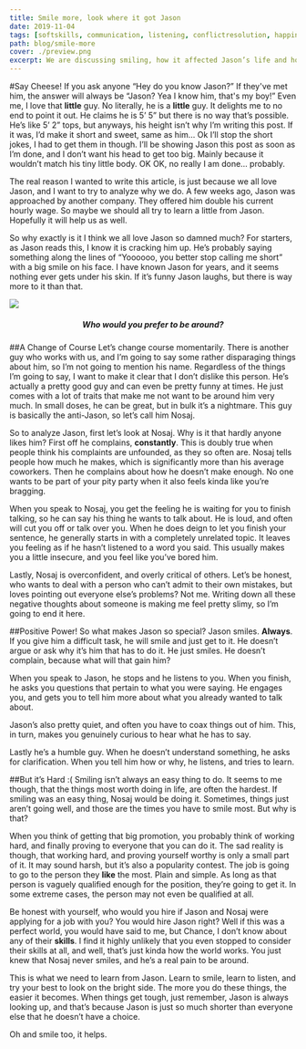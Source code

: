 ```yaml
---
title: Smile more, look where it got Jason
date: 2019-11-04
tags: [softskills, communication, listening, conflictresolution, happiness]
path: blog/smile-more
cover: ./preview.png
excerpt: We are discussing smiling, how it affected Jason’s life and how your it can benefit your career.
---
```


#Say Cheese!
If you ask anyone “Hey do you know Jason?” If they've met him, the answer will always be “Jason? Yea I know him, that's my boy!” Even me, I love that **little** guy. No literally, he is a **little** guy. It delights me to no end to point it out. He claims he is 5’ 5” but there is no way that’s possible. He’s like 5’ 2” tops, but anyways, his height isn’t why I’m writing this post. If it was, I’d make it short and sweet, same as him... Ok I’ll stop the short jokes, I had to get them in though. I’ll be showing Jason this post as soon as I’m done, and I don’t want his head to get too big. Mainly because it wouldn’t match his tiny little body. OK OK, no really I am done… probably.

The real reason I wanted to write this article, is just because we all love Jason, and I want to try to analyze why we do. A few weeks ago, Jason was approached by another company. They offered him double his current hourly wage. So maybe we should all try to learn a little from Jason. Hopefully it will help us as well.

So why exactly is it I think we all love Jason so damned much? For starters, as Jason reads this, I know it is cracking him up. He’s probably saying something along the lines of “Yoooooo, you better stop calling me short” with a big smile on his face. I have known Jason for years, and it seems nothing ever gets under his skin. If it’s funny Jason laughs, but there is way more to it than that.

![](./smile.png)

<h5 style="width: 100%; text-align: center;">Who would you prefer to be around?</h5>

##A Change of Course
Let’s change course momentarily. There is another guy who works with us, and I’m going to say some rather disparaging things about him, so I’m not going to mention his name. Regardless of the things I’m going to say, I want to make it clear that I don’t dislike this person. He’s actually a pretty good guy and can even be pretty funny at times. He just comes with a lot of traits that make me not want to be around him very much. In small doses, he can be great, but in bulk it’s a nightmare. This guy is basically the anti-Jason, so let’s call him Nosaj.

So to analyze Jason, first let’s look at Nosaj. Why is it that hardly anyone likes him? First off he complains, **constantly**. This is doubly true when people think his complaints are unfounded, as they so often are. Nosaj tells people how much he makes, which is significantly more than his average coworkers. Then he complains about how he doesn’t make enough. No one wants to be part of your pity party when it also feels kinda like you’re bragging.

When you speak to Nosaj, you get the feeling he is waiting for you to finish talking, so he can say his thing he wants to talk about. He is loud, and often will cut you off or talk over you. When he does deign to let you finish your sentence, he generally starts in with a completely unrelated topic. It leaves you feeling as if he hasn’t listened to a word you said. This usually makes you a little insecure, and you feel like you’ve bored him.

Lastly, Nosaj is overconfident, and overly critical of others. Let’s be honest, who wants to deal with a person who can’t admit to their own mistakes, but loves pointing out everyone else’s problems? Not me. Writing down all these negative thoughts about someone is making me feel pretty slimy, so I’m going to end it here.

##Positive Power!
So what makes Jason so special? Jason smiles. **Always**. If you give him a difficult task, he will smile and just get to it. He doesn’t argue or ask why it’s him that has to do it. He just smiles. He doesn’t complain, because what will that gain him?

When you speak to Jason, he stops and he listens to you. When you finish, he asks you questions that pertain to what you were saying. He engages you, and gets you to tell him more about what you already wanted to talk about.

Jason’s also pretty quiet, and often you have to coax things out of him. This, in turn, makes you genuinely curious to hear what he has to say.

Lastly he’s a humble guy. When he doesn’t understand something, he asks for clarification. When you tell him how or why, he listens, and tries to learn.

##But it’s Hard :(
Smiling isn’t always an easy thing to do. It seems to me though, that the things most worth doing in life, are often the hardest. If smiling was an easy thing, Nosaj would be doing it. Sometimes, things just aren’t going well, and those are the times you have to smile most. But why is that?

When you think of getting that big promotion, you probably think of working hard, and finally proving to everyone that you can do it. The sad reality is though, that working hard, and proving yourself worthy is only a small part of it. It may sound harsh, but it’s also a popularity contest. The job is going to go to the person they **like** the most. Plain and simple. As long as that person is vaguely qualified enough for the position, they’re going to get it. In some extreme cases, the person may not even be qualified at all.

Be honest with yourself, who would you hire if Jason and Nosaj were applying for a job with you? You would hire Jason right? Well if this was a perfect world, you would have said to me, but Chance, I don’t know about any of their **skills**. I find it highly unlikely that you even stopped to consider their skills at all, and well, that’s just kinda how the world works. You just knew that Nosaj never smiles, and he’s a real pain to be around.

This is what we need to learn from Jason. Learn to smile, learn to listen, and try your best to look on the bright side. The more you do these things, the easier it becomes. When things get tough, just remember, Jason is always looking up, and that’s because Jason is just so much shorter than everyone else that he doesn’t have a choice.

Oh and smile too, it helps.
